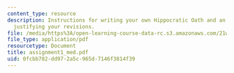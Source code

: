 ```yaml
---
content_type: resource
description: Instructions for writing your own Hippocratic Oath and an analytic essay
  justifying your revisions.
file: /media/https%3A/open-learning-course-data-rc.s3.amazonaws.com/21w-746-humanistic-perspectives-on-medicine-from-ancient-greece-to-modern-america-spring-2005/0fcbb782dd972a5c965d7146f3814f39_assignment1_med.pdf
file_type: application/pdf
resourcetype: Document
title: assignment1_med.pdf
uid: 0fcbb782-dd97-2a5c-965d-7146f3814f39
---
```

